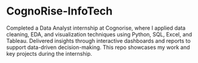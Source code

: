 # CognoRise-InfoTech
Completed a Data Analyst internship at Cognorise, where I applied data cleaning, EDA, and visualization techniques using Python, SQL, Excel, and Tableau. Delivered insights through interactive dashboards and reports to support data-driven decision-making. This repo showcases my work and key projects during the internship.
